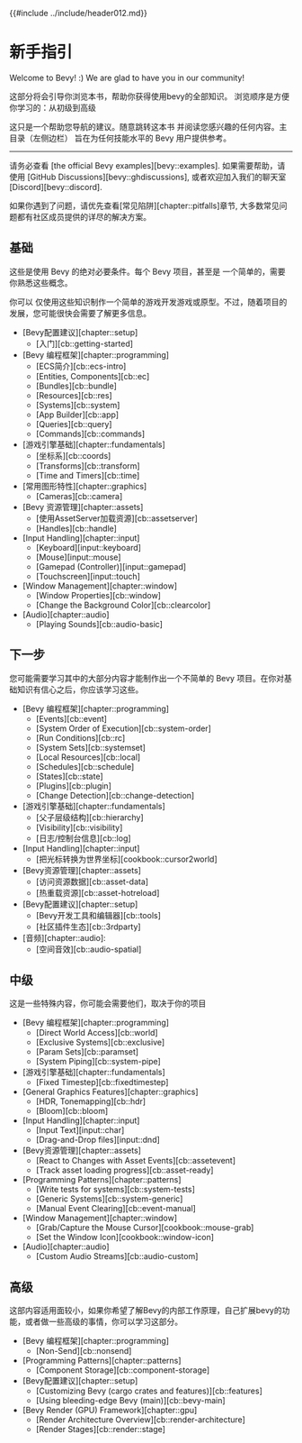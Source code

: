 {{#include ../include/header012.md}}

# 新手指引

Welcome to Bevy! :) We are glad to have you in our community!

这部分将会引导你浏览本书，帮助你获得使用bevy的全部知识。
浏览顺序是方便你学习的：从初级到高级

这只是一个帮助您导航的建议。随意跳转这本书 并阅读您感兴趣的任何内容。主目录（左侧边栏） 旨在为任何技能水平的 Bevy 用户提供参考。

---

请务必查看 [the official Bevy examples][bevy::examples]. 如果需要帮助，请使用 [GitHub Discussions][bevy::ghdiscussions], 或者欢迎加入我们的聊天室 [Discord][bevy::discord].

如果你遇到了问题，请优先查看[常见陷阱][chapter::pitfalls]章节, 大多数常见问题都有社区成员提供的详尽的解决方案。

## 基础

这些是使用 Bevy 的绝对必要条件。每个 Bevy 项目，甚至是 一个简单的，需要你熟悉这些概念。

你可以 仅使用这些知识制作一个简单的游戏开发游戏或原型。不过，随着项目的发展，您可能很快会需要了解更多信息。

 - [Bevy配置建议][chapter::setup]
   - [入门][cb::getting-started]
 - [Bevy 编程框架][chapter::programming]
   - [ECS简介][cb::ecs-intro]
   - [Entities, Components][cb::ec]
   - [Bundles][cb::bundle]
   - [Resources][cb::res]
   - [Systems][cb::system]
   - [App Builder][cb::app]
   - [Queries][cb::query]
   - [Commands][cb::commands]
 - [游戏引擎基础][chapter::fundamentals]
   - [坐标系][cb::coords]
   - [Transforms][cb::transform]
   - [Time and Timers][cb::time]
 - [常用图形特性][chapter::graphics]
   - [Cameras][cb::camera]
 - [Bevy 资源管理][chapter::assets]
   - [使用AssetServer加载资源][cb::assetserver]
   - [Handles][cb::handle]
 - [Input Handling][chapter::input]
   - [Keyboard][input::keyboard]
   - [Mouse][input::mouse]
   - [Gamepad (Controller)][input::gamepad]
   - [Touchscreen][input::touch]
 - [Window Management][chapter::window]
   - [Window Properties][cb::window]
   - [Change the Background Color][cb::clearcolor]
 - [Audio][chapter::audio]
   - [Playing Sounds][cb::audio-basic]

## 下一步

您可能需要学习其中的大部分内容才能制作出一个不简单的 Bevy 项目。在你对基础知识有信心之后，你应该学习这些。

 - [Bevy 编程框架][chapter::programming]
   - [Events][cb::event]
   - [System Order of Execution][cb::system-order]
   - [Run Conditions][cb::rc]
   - [System Sets][cb::systemset]
   - [Local Resources][cb::local]
   - [Schedules][cb::schedule]
   - [States][cb::state]
   - [Plugins][cb::plugin]
   - [Change Detection][cb::change-detection]
 - [游戏引擎基础][chapter::fundamentals]
   - [父子层级结构][cb::hierarchy]
   - [Visibility][cb::visibility]
   - [日志/控制台信息][cb::log]
 - [Input Handling][chapter::input]
   - [把光标转换为世界坐标][cookbook::cursor2world]
 - [Bevy资源管理][chapter::assets]
   - [访问资源数据][cb::asset-data]
   - [热重载资源][cb::asset-hotreload]
 - [Bevy配置建议][chapter::setup]
   - [Bevy开发工具和编辑器][cb::tools]
   - [社区插件生态][cb::3rdparty]
 - [音频][chapter::audio]:
   - [空间音效][cb::audio-spatial]

## 中级

这是一些特殊内容，你可能会需要他们，取决于你的项目

 - [Bevy 编程框架][chapter::programming]
   - [Direct World Access][cb::world]
   - [Exclusive Systems][cb::exclusive]
   - [Param Sets][cb::paramset]
   - [System Piping][cb::system-pipe]
 - [游戏引擎基础][chapter::fundamentals]
   - [Fixed Timestep][cb::fixedtimestep]
 - [General Graphics Features][chapter::graphics]
   - [HDR, Tonemapping][cb::hdr]
   - [Bloom][cb::bloom]
 - [Input Handling][chapter::input]
   - [Input Text][input::char]
   - [Drag-and-Drop files][input::dnd]
 - [Bevy资源管理][chapter::assets]
   - [React to Changes with Asset Events][cb::assetevent]
   - [Track asset loading progress][cb::asset-ready]
 - [Programming Patterns][chapter::patterns]
   - [Write tests for systems][cb::system-tests]
   - [Generic Systems][cb::system-generic]
   - [Manual Event Clearing][cb::event-manual]
 - [Window Management][chapter::window]
   - [Grab/Capture the Mouse Cursor][cookbook::mouse-grab]
   - [Set the Window Icon][cookbook::window-icon]
 - [Audio][chapter::audio]
   - [Custom Audio Streams][cb::audio-custom]

## 高级

这部内容适用面较小，如果你希望了解Bevy的内部工作原理，自己扩展bevy的功能，或者做一些高级的事情，你可以学习这部分。

 - [Bevy 编程框架][chapter::programming]
   - [Non-Send][cb::nonsend]
 - [Programming Patterns][chapter::patterns]
   - [Component Storage][cb::component-storage]
 - [Bevy配置建议][chapter::setup]
   - [Customizing Bevy (cargo crates and features)][cb::features]
   - [Using bleeding-edge Bevy (main)][cb::bevy-main]
 - [Bevy Render (GPU) Framework][chapter::gpu]
   - [Render Architecture Overview][cb::render-architecture]
   - [Render Stages][cb::render::stage]
